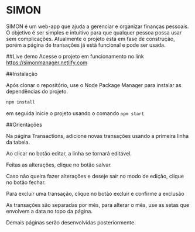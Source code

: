 # SIMON
SIMON é um web-app que ajuda a gerenciar e organizar finanças pessoais. O objetivo é ser simples e intuitivo para que qualquer pessoa possa usar sem complicações.
Atualmente o projeto está em fase de construção, porém a página de transações já está funcional e pode ser usada.

##Live demo
Acesse o projeto em funcionamento no link https://simonmanager.netlify.com

##Instalação

Após clonar o repositório, use o Node Package Manager para instalar as dependências do projeto.

```bash
npm install
```
em seguida inicie o projeto usando o comando `npm start`

##Orientações

Na página Transactions, adicione novas transações usando a primeira linha da tabela.

Ao clicar no botão editar, a linha se tornará editável. 

Feitas as alterações, clique no botão salvar.

Caso não queira fazer alterações e deseje sair no modo de edição, clique no botão fechar.

Para excluir uma transação, clique no botão excluir e confirme a exclusão

As transações são separadas por mês, para alterar o mês, use as setas que envolvem a data no topo da página.

Demais páginas serão desenvolvidas posteriormente.






